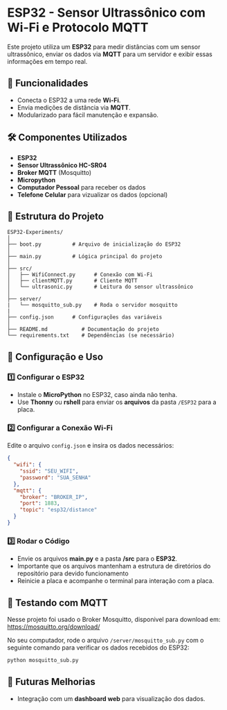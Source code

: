 # ESP32 - Sensor Ultrassônico com Wi-Fi e Protocolo MQTT

Este projeto utiliza um **ESP32** para medir distâncias com um sensor ultrassônico, enviar os dados via **MQTT** para um servidor e exibir essas informações em tempo real.

## 📌 Funcionalidades

- Conecta o ESP32 a uma rede **Wi-Fi**.
- Envia medições de distância via **MQTT**.
- Modularizado para fácil manutenção e expansão.

## 🛠 Componentes Utilizados

- **ESP32**
- **Sensor Ultrassônico HC-SR04**
- **Broker MQTT** (Mosquitto)
- **Micropython**
- **Computador Pessoal** para receber os dados
- **Telefone Celular** para vizualizar os dados (opcional)

## 📁 Estrutura do Projeto

```
ESP32-Experiments/
│
├── boot.py          # Arquivo de inicialização do ESP32
│
├── main.py          # Lógica principal do projeto
│
├── src/
│   ├── WifiConnect.py      # Conexão com Wi-Fi
│   ├── clientMQTT.py       # Cliente MQTT
│   └── ultrasonic.py       # Leitura do sensor ultrassônico
│
├── server/
|   └── mosquitto_sub.py    # Roda o servidor mosquitto
|
├── config.json      # Configurações das variáveis
│
├── README.md           # Documentação do projeto
└── requirements.txt    # Dependências (se necessário)
```

## 🔧 Configuração e Uso

### 1️⃣ Configurar o ESP32

- Instale o **MicroPython** no ESP32, caso ainda não tenha.
- Use **Thonny** ou **rshell** para enviar os **arquivos** da pasta `/ESP32` para a placa.

### 2️⃣ Configurar a Conexão Wi-Fi

Edite o arquivo `config.json` e insira os dados necessários:

```json
{
  "wifi": {
    "ssid": "SEU_WIFI",
    "password": "SUA_SENHA"
  },
  "mqtt": {
    "broker": "BROKER_IP",
    "port": 1883,
    "topic": "esp32/distance"
  }
}
```

### 3️⃣ Rodar o Código

- Envie os arquivos **main.py** e a pasta **/src** para o **ESP32**.
- Importante que os arquivos mantenham a estrutura de diretórios do repositório para devido funcionamento
- Reinicie a placa e acompanhe o terminal para interação com a placa.

## 📡 Testando com MQTT

Nesse projeto foi usado o Broker Mosquitto, disponivel para download em: <https://mosquitto.org/download/>

No seu computador, rode o arquivo `/server/mosquitto_sub.py` com o seguinte comando para verificar os dados recebidos do ESP32:

```cmd
python mosquitto_sub.py
```

## 🚀 Futuras Melhorias

- Integração com um **dashboard web** para visualização dos dados.
